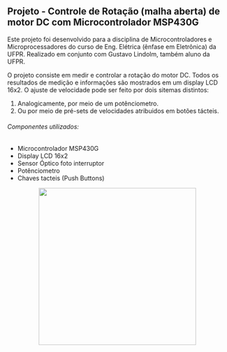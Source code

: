 ## Projeto - Controle de Rotação (malha aberta) de motor DC com Microcontrolador MSP430G 

Este projeto foi desenvolvido para a disciplina de Microcontroladores e Microprocessadores do curso de Eng. Elétrica (ênfase em Eletrônica) da UFPR. Realizado em conjunto com Gustavo Lindolm, também aluno da UFPR.

O projeto consiste em medir e controlar a rotação do motor DC. Todos os resultados de medição e informações são mostrados em um display LCD 16x2. O ajuste de velocidade pode ser feito por dois sitemas distintos: 
1) Analogicamente, por meio de um potênciometro. 
2) Ou por meio de pré-sets de velocidades atribuidos em botões tácteis.

###### Componentes utilizados:
- Microcontrolador MSP430G
- Display LCD 16x2
- Sensor Óptico foto interruptor
- Potênciometro
- Chaves tacteis (Push Buttons)

  
<div align="center">
<img src="https://user-images.githubusercontent.com/97235503/168105059-b1aa714f-cf34-4f9c-9cc9-06bf57b18c03.png" width="360px" />
</div>


